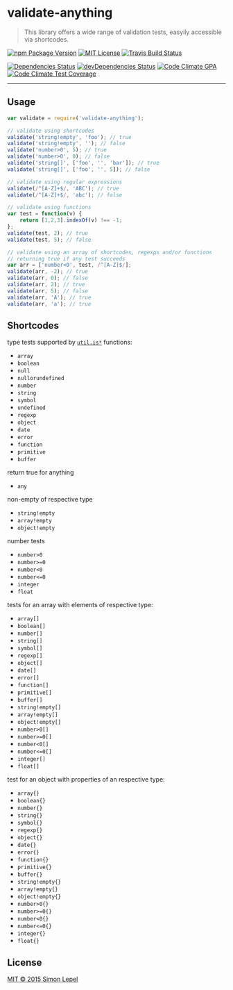 validate-anything
=================

  > This library offers a wide range of validation tests, easyily accessible 
  > via shortcodes.

[![npm Package Version](https://img.shields.io/npm/v/validate-anything.svg?style=flat-square)](https://www.npmjs.com/package/validate-anything)
[![MIT License](http://img.shields.io/:license-mit-blue.svg?style=flat-square)](http://simbo.mit-license.org)
[![Travis Build Status](https://img.shields.io/travis/simbo/validate-anything/master.svg?style=flat-square)](https://travis-ci.org/simbo/validate-anything)

[![Dependencies Status](https://img.shields.io/david/simbo/validate-anything.svg?style=flat-square)](https://david-dm.org/simbo/validate-anything)
[![devDependencies Status](https://img.shields.io/david/dev/simbo/validate-anything.svg?style=flat-square)](https://david-dm.org/simbo/validate-anything#info=devDependencies)
[![Code Climate GPA](https://img.shields.io/codeclimate/github/simbo/validate-anything.svg?style=flat-square)](https://codeclimate.com/github/simbo/validate-anything)
[![Code Climate Test Coverage](https://img.shields.io/codeclimate/coverage/github/simbo/validate-anything.svg?style=flat-square)](https://codeclimate.com/github/simbo/validate-anything)

---


## Usage

``` javascript
var validate = require('validate-anything');

// validate using shortcodes
validate('string!empty', 'foo'); // true
validate('string!empty', ''); // false
validate('number>0', 5); // true
validate('number>0', 0); // false
validate('string[]', ['foo', '', 'bar']); // true
validate('string[]', ['foo', '', 5]); // false

// validate using regular expressions
validate(/^[A-Z]+$/, 'ABC'); // true
validate(/^[A-Z]+$/, 'abc'); // false

// validate using functions
var test = function(v) {
    return [1,2,3].indexOf(v) !== -1;
};
validate(test, 2); // true
validate(test, 5); // false

// validate using an array of shortcodes, regexps and/or functions
// returning true if any test succeeds
var arr = ['number<0', test, /^[A-Z]$/];
validate(arr, -2); // true
validate(arr, 0); // false
validate(arr, 2); // true
validate(arr, 5); // false
validate(arr, 'A'); // true
validate(arr, 'a'); // true
```


## Shortcodes

type tests supported by [`util.is*`](https://nodejs.org/api/util.html) functions:
  - `array`
  - `boolean`
  - `null`
  - `nullorundefined`
  - `number`
  - `string`
  - `symbol`
  - `undefined`
  - `regexp`
  - `object`
  - `date`
  - `error`
  - `function`
  - `primitive`
  - `buffer`

return true for anything
  - `any`  

non-empty of respective type
  - `string!empty`  
  - `array!empty`  
  - `object!empty`  

number tests
  - `number>0`
  - `number>=0`
  - `number<0`
  - `number<=0`
  - `integer`
  - `float`

tests for an array with elements of respective type:
  - `array[]`
  - `boolean[]`
  - `number[]`
  - `string[]`
  - `symbol[]`
  - `regexp[]`
  - `object[]`
  - `date[]`
  - `error[]`
  - `function[]`
  - `primitive[]`
  - `buffer[]`
  - `string!empty[]`
  - `array!empty[]`
  - `object!empty[]`
  - `number>0[]`
  - `number>=0[]`
  - `number<0[]`
  - `number<=0[]`
  - `integer[]`
  - `float[]`

test for an object with properties of an respective type:
  - `array{}`
  - `boolean{}`
  - `number{}`
  - `string{}`
  - `symbol{}`
  - `regexp{}`
  - `object{}`
  - `date{}`
  - `error{}`
  - `function{}`
  - `primitive{}`
  - `buffer{}`
  - `string!empty{}`
  - `array!empty{}`
  - `object!empty{}`
  - `number>0{}`
  - `number>=0{}`
  - `number<0{}`
  - `number<=0{}`
  - `integer{}`
  - `float{}`


## License

[MIT &copy; 2015 Simon Lepel](http://simbo.mit-license.org/)
